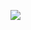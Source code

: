 ![](https://media1.giphy.com/media/vx5tJfs9zmM2U41Tht/giphy.gif?cid=790b7611f8267f558d3960de91ef45e134ddfe9513bf1ef2&rid=giphy.gif)
